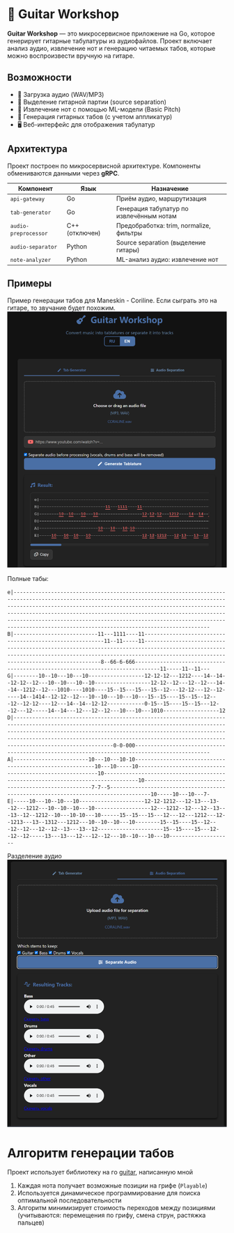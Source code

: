 # 🎸 Guitar Workshop

**Guitar Workshop** — это микросервисное приложение на Go, которое генерирует гитарные табулатуры из аудиофайлов. Проект включает анализ аудио, извлечение нот и генерацию читаемых табов, которые можно воспроизвести вручную на гитаре.

## Возможности

- 🎵 Загрузка аудио (WAV/MP3)
- 🎼 Выделение гитарной партии (source separation)
- 🧠 Извлечение нот с помощью ML-модели (Basic Pitch)
- 🎸 Генерация гитарных табов (с учетом аппликатур)
- 🖥️ Веб-интерфейс для отображения табулатур


## Архитектура

Проект построен по микросервисной архитектуре. Компоненты обмениваются данными через **gRPC**.

| Компонент          | Язык     | Назначение |
|--------------------|----------|------------|
| `api-gateway`      | Go       | Приём аудио, маршрутизация |
| `tab-generator`    | Go       | Генерация табулатур по извлечённым нотам |
| `audio-preprocessor` | C++ (отключен) | Предобработка: trim, normalize, фильтры |
| `audio-separator`  | Python   | Source separation (выделение гитары) |
| `note-analyzer`    | Python   | ML-анализ аудио: извлечение нот |

## Примеры

Пример генерации табов для Maneskin - Coriline. Если сыграть это на гитаре, то звучание будет похожим.
![Пример табулатуры](./docs/example-tab.png)

Полные табы:
```text
e|-----------------------------------------------------------------------------------------------------------------------------------------------------------------------------------------------------------------------------------------------------------------------------------------------------------------------------------------------------------------------------------------------------------------------------
B|---------------------------11---1111----11---------------------------------------------------------11--11-----11----------------------------------------------------------------------------------------------------------------------------------------------------------------------------------------------------8--66-6-666------------------------------------------------------------------------------11-----11--11---
G|--------10--10---10---10------------------12-12-12---1212----14--14--12-12--12---10--10---10--10------------------12-12--12---12--12---14--14--1212--12---1010----1010----15--15---15---15--12---12-12---12--12-----14--1414--12-12--12---10--10---10---10---15--15----15--15--12---12--12-12----12---14--14--12-12------------0-15--15----15--15---12--12---12-----14--14---12---12--12---10---10---1010------------------12
D|------------------------------------------------------------------------------------------------------------------------------------------------------------------------------------------------------------------------------------------------------------------------------------------------------------------------0-0-000----------------------------------------------------------------------------------------------
A|------------------------10---10---10-10---------------------------------------------------------10---10-----10---------------------------------------------------------10---------------------------------------------------------------------------------10-----------------------------------------------------7-7--5-----------------------------------------------------------------------------------10-----10---10---7-
E|-----10---10--10---10---------------------12-12-1212---12-13---13--12---1212---10--10--10---10------------------12---1212--12---12--13---13--12--1212--10---10-10---10------15--15---15---12---12---1212---12--1213---13--1312---1212---10--10--10---10--------15--15----15--12---12--12---12--12--13---13--12---------------------15--15----15---12--12--12-----13---13---12---12--12---10--10---10---10--------------------
```

Разделение аудио
![Пример разделения](./docs/example-separation.png)

# Алгоритм генерации табов
Проект использует библиотеку на го [guitar](https://github.com/er-davo/guitar), написанную мной
1. Каждая нота получает возможные позиции на грифе (`Playable`)
2. Используется динамическое программирование для поиска оптимальной последовательности
3. Алгоритм минимизирует стоимость переходов между позициями (учитываются: перемещения по грифу, смена струн, растяжка пальцев)